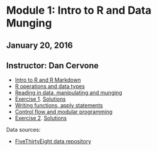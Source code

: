 # Module 1: Intro to R and Data Munging
## January 20, 2016
## Instructor: Dan Cervone

- [Intro to R and R Markdown](http://htmlpreview.github.io/?https://github.com/pablobarbera/data-science-workshop/blob/master/intro/00_setup.html) 
- [R operations and data types](http://htmlpreview.github.io/?https://github.com/pablobarbera/data-science-workshop/blob/master/intro/01_first_steps.html) 
- [Reading in data, manipulating and munging](http://htmlpreview.github.io/?https://github.com/pablobarbera/data-science-workshop/blob/master/intro/02_intro_data_analysis.html) 
- [Exercise 1](http://htmlpreview.github.io/?https://github.com/pablobarbera/data-science-workshop/blob/master/intro/03_challenge_1.html). [Solutions](http://htmlpreview.github.io/?https://github.com/pablobarbera/data-science-workshop/blob/master/intro/03_challenge_1_solutions.html)
- [Writing functions, apply statements](http://htmlpreview.github.io/?https://github.com/pablobarbera/data-science-workshop/blob/master/intro/04_functions_and_apply.html) 
- [Control flow and modular programming](http://htmlpreview.github.io/?https://github.com/pablobarbera/data-science-workshop/blob/master/intro/05_control_flow.html) 
- [Exercise 2](http://htmlpreview.github.io/?https://github.com/pablobarbera/data-science-workshop/blob/master/intro/06_challenge_2.html). [Solutions](http://htmlpreview.github.io/?https://github.com/pablobarbera/data-science-workshop/blob/master/intro/06_challenge_2_solutions.html)

Data sources:
- [FiveThirtyEight data repository](http://htmlpreview.github.io/?https://github.com/fivethirtyeight/data)